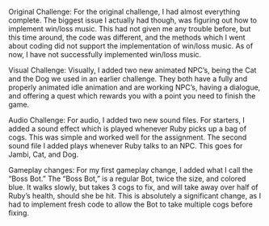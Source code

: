 Original Challenge: For the original challenge, I had almost everything complete. The biggest issue I actually had though, was figuring out how to implement win/loss music. This had not given me any trouble before, but this time around, the code was different, and the methods which I went about coding did not support the implementation of win/loss music. As of now, I have not successfully implemented win/loss music.

Visual Challenge: Visually, I added two new animated NPC’s, being the Cat and the Dog we used in an earlier challenge. They both have a fully and properly animated idle animation and are working NPC’s, having a dialogue, and offering a quest which rewards you with a point you need to finish the game. 

Audio Challenge: For audio, I added two new sound files. For starters, I added a sound effect which is played whenever Ruby picks up a bag of cogs. This was simple and worked well for the assignment. The second sound file I added plays whenever Ruby talks to an NPC. This goes for Jambi, Cat, and Dog. 

Gameplay changes: For my first gameplay change, I added what I call the “Boss Bot.” The “Boss Bot,” is a regular Bot, twice the size, and colored blue. It walks slowly, but takes 3 cogs to fix, and will take away over half of Ruby’s health, should she be hit. This is absolutely a significant change, as I had to implement fresh code to allow the Bot to take multiple cogs before fixing.
